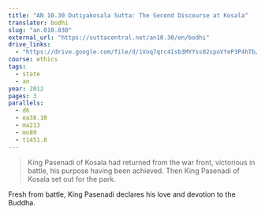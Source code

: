 ```yaml
---
title: "AN 10.30 Dutiyakosala Sutta: The Second Discourse at Kosala"
translator: bodhi
slug: "an.010.030"
external_url: "https://suttacentral.net/an10.30/en/bodhi"
drive_links:
  - "https://drive.google.com/file/d/1Voq7qrc4Isb3MYYss02spoVYeP3P4hTb/view?usp=drivesdk"
course: ethics
tags:
  - state
  - an
year: 2012
pages: 3
parallels:
  - d6
  - ea38.10
  - ma213
  - mn89
  - t1451.8
---
```


> King Pasenadi of Kosala had returned from the war front, victorious in battle, his purpose having been achieved. Then King Pasenadi of Kosala set out for the park.

Fresh from battle, King Pasenadi declares his love and devotion to the Buddha.

